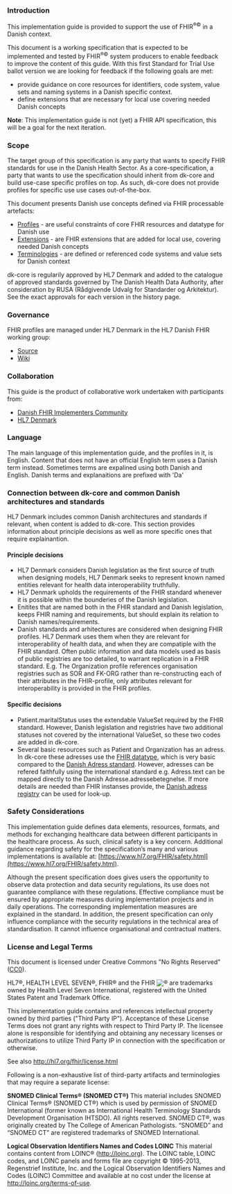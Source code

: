 ### Introduction
This implementation guide is provided to support the use of FHIR<sup>&reg;&copy;</sup> in a Danish context.

This document is a working specification that is expected to be implemented and tested by FHIR<sup>&reg;&copy;</sup> system producers to enable feedback to improve the content of this guide. With this first Standard for Trial Use ballot version we are looking for feedback if the following goals are met:  
- provide guidance on core resources for identifiers, code system, value sets and naming systems in a Danish specific context.
- define extensions that are necessary for local use covering needed Danish concepts

**Note**: This implementation guide is not (yet) a FHIR API specification, this will be a goal for the next iteration.

### Scope
The target group of this specification is any party that wants to specify FHIR standards for use in the Danish Health Sector. As a core-specification, a party that wants to use the specification should inherit from dk-core and build use-case specific profiles on top. As such, dk-core does not provide profiles for specific use use cases out-of-the-box.

This document presents Danish use concepts defined via FHIR processable artefacts:

* [Profiles](profiles.html) - are useful constraints of core FHIR resources and datatype for Danish use
* [Extensions](extensions.html) - are FHIR extensions that are added for local use, covering needed Danish concepts
* [Terminologies](terminology.html) - are defined or referenced code systems and value sets for Danish context

dk-core is regularily approved by HL7 Denmark and added to the catalogue of approved standards governed by The Danish Health Data Authority, after consideration by RUSA (Rådgivende Udvalg for Standarder og Arkitektur). See the exact approvals for each version in the history page.

### Governance
FHIR profiles are managed under HL7 Denmark in the HL7 Danish FHIR working group:

* [Source](https://github.com/hl7dk/dk-core)
* [Wiki](https://github.com/hl7dk/dk-core)


### Collaboration
This guide is the product of collaborative work undertaken with participants from:

* [Danish FHIR Implementers Community](https://confluence.hl7.org/display/HD/DK+FHIR+SIG)
* [HL7 Denmark](https://www.hl7.dk)

### Language
The main language of this implementation guide, and the profiles in it, is English. Content that does not have an official English term uses a Danish term instead. Sometimes terms are expalined using both Danish and English. Danish terms and explanaitions are prefixed with 'Da'

### Connection between dk-core and common Danish architectures and standards
HL7 Denmark includes common Danish architectures and standards if relevant, when content is added to dk-core. This section provides information about principle decisions as well as more specific ones that require explainantion.

#### Principle decisions
* HL7 Denmark considers Danish legislation as the first source of truth when designing models, HL7 Denmark seeks to represent known named entities relevant for health data interoperability truthfully.
* HL7 Denmark upholds the requirements of the FHIR standard whenever it is possible within the bounderies of the Danish legislation.
* Enitites that are named both in the FHIR standard and Danish legislation, keeps FHIR naming and requirements, but should explain its relation to Danish names/requirements.
* Danish standards and arhitectures are considered when designing FHIR profiles. HL7 Denmark uses them when they are relevant for interoperability of health data, and when they are compatiple with the FHIR standard. Often public information and data models used as basis of public registries are too detailed, to warrant replication in a FHIR standard. E.g. The Organization profile references organisation registries such as SOR and FK-ORG rather than re-constructing each of their attributes in the FHIR-profile, only attributes relevant for interoperability is provided in the FHIR profiles.

#### Specific decisions
* Patient.maritalStatus uses the extendable ValueSet required by the FHIR standard. However, Danish legislation and registries have two additional statuses not covered by the international ValueSet, so these two codes are added in dk-core.
* Several basic resources such as Patient and Organization has an adress. In dk-core these adresses use the [FHIR datatype](http://hl7.org/fhir/R4/datatypes.html#Address), which is very basic compared to the [Danish Adress standard](https://arkitektur.digst.dk/adresse). However, adresses can be refered faithfully using the international standard e.g. Adress.text can be mapped directly to the Danish Adresse.adressebetegnelse. If more details are needed than FHIR instanses provide, the [Danish adress registry](https://danmarksadresser.dk/om-adresser/danmarks-adresseregister-dar) can be used for look-up. 

### Safety Considerations
This implementation guide defines data elements, resources, formats, and methods for exchanging healthcare data between different participants in the healthcare process. As such, clinical safety is a key concern. Additional guidance regarding safety for the specification’s many and various implementations is available at: [https://www.hl7.org/FHIR/safety.html](https://www.hl7.org/FHIR/safety.html).

Although the present specification does gives users the opportunity to observe data protection and data security regulations, its use does not guarantee compliance with these regulations. Effective compliance must be ensured by appropriate measures during implementation projects and in daily operations. The corresponding implementation measures are explained in the standard. 
In addition, the present specification can only influence compliance with the security regulations in the technical area of standardisation. It cannot influence organisational and contractual matters.

### License and Legal Terms 

This document is licensed under Creative Commons "No Rights Reserved" ([CC0](https://creativecommons.org/publicdomain/zero/1.0/)).

HL7®, HEALTH LEVEL SEVEN®, FHIR® and the FHIR <img src="icon-fhir-16.png" style="float: none; margin: 0px; padding: 0px; vertical-align: bottom"/>&reg; are trademarks owned by Health Level Seven International, registered with the United States Patent and Trademark Office.

This implementation guide contains and references intellectual property owned by third parties ("Third Party IP"). Acceptance of these License Terms does not grant any rights with respect to Third Party IP. The licensee alone is responsible for identifying and obtaining any necessary licenses or authorizations to utilize Third Party IP in connection with the specification or otherwise.

See also http://hl7.org/fhir/license.html

Following is a non-exhaustive list of third-party artifacts and terminologies that may require a separate license:

**SNOMED Clinical Terms® (SNOMED CT®)**
This material includes SNOMED Clinical Terms® (SNOMED CT®) which is used by permission of SNOMED International (former known as International Health Terminology Standards Development Organisation IHTSDO). All rights reserved. SNOMED CT®, was originally created by The College of American Pathologists. “SNOMED” and “SNOMED CT” are registered trademarks of SNOMED International.

**Logical Observation Identifiers Names and Codes LOINC**
This material contains content from LOINC® (http://loinc.org). The LOINC table, LOINC codes, and LOINC panels and forms file are copyright © 1995-2013, Regenstrief Institute, Inc. and the Logical Observation Identifiers Names and Codes (LOINC) Committee and available at no cost under the license at http://loinc.org/terms-of-use.